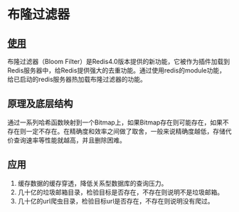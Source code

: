# 布隆过滤器

## [使用](http://c.biancheng.net/redis/bloom-filter.html)

布隆过滤器（Bloom Filter）是Redis4.0版本提供的新功能，它被作为插件加载到Redis服务器中，给Redis提供强大的去重功能。通过使用redis的module功能，给已启动的redis服务器热加载布隆过滤器的功能。

## 原理及底层结构

通过一系列哈希函数映射到一个Bitmap上，如果Bitmap存在则可能存在，如果不存在则一定不存在。在精确度和效率之间做了取舍，一般来说精确度越低，存储代价查询速率等性能就越高，并且删除困难。

## 应用

1. 缓存数据的缓存穿透，降低关系型数据库的查询压力。
2. 几十亿的垃圾邮箱目录，检验目标是否存在，不存在则说明不是垃圾邮箱。
3. 几十亿的url爬虫目录，检验目标url是否存在，不存在则说明没有爬过。
